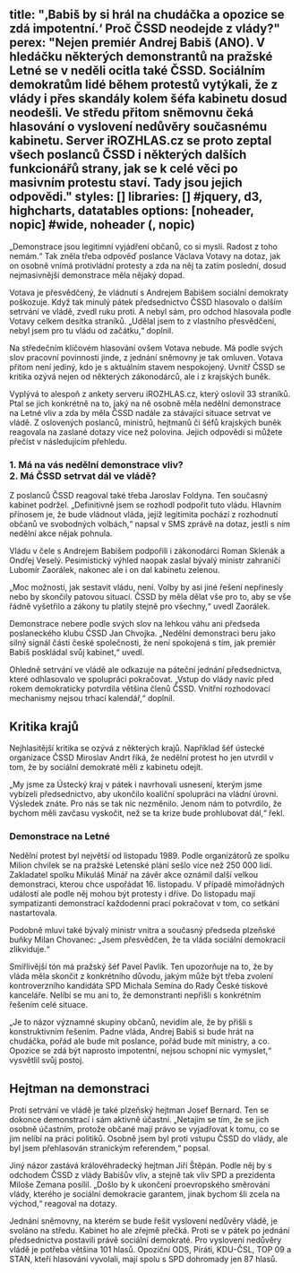 title: "‚Babiš by si hrál na chudáčka a opozice se zdá impotentní.‘ Proč ČSSD neodejde z vlády?"
perex: "Nejen premiér Andrej Babiš (ANO). V hledáčku některých demonstrantů na pražské Letné se v neděli ocitla také ČSSD. Sociálním demokratům lidé během protestů vytýkali, že z vlády i přes skandály kolem šéfa kabinetu dosud neodešli. Ve středu přitom sněmovnu čeká hlasování o vyslovení nedůvěry současnému kabinetu. Server iROZHLAS.cz se proto zeptal všech poslanců ČSSD i některých dalších funkcionářů strany, jak se k celé věci po masivním protestu staví. Tady jsou jejich odpovědi."
styles: []
libraries: [] #jquery, d3, highcharts, datatables
options: [noheader, nopic] #wide, noheader (, nopic)
---
„Demonstrace jsou legitimní vyjádření občanů, co si myslí. Radost z toho nemám.“ Tak zněla třeba odpověď poslance Václava Votavy na dotaz, jak on osobně vnímá protivládní protesty a zda na něj ta zatím poslední, dosud nejmasivnější demonstrace měla nějaký dopad.

Votava je přesvědčený, že vládnutí s Andrejem Babišem sociální demokraty poškozuje. Když tak minulý pátek předsednictvo ČSSD hlasovalo o dalším setrvání ve vládě, zvedl ruku proti. A nebyl sám, pro odchod hlasovala podle Votavy celkem desítka straníků. „Udělal jsem to z vlastního přesvědčení, nebyl jsem pro tu vládu od začátku,“ doplnil.

Na středečním klíčovém hlasování ovšem Votava nebude. Má podle svých slov pracovní povinnosti jinde, z jednání sněmovny je tak omluven. Votava přitom není jediný, kdo je s aktuálním stavem nespokojený. Uvnitř ČSSD se kritika ozývá nejen od některých zákonodárců, ale i z krajských buněk.

Vyplývá to alespoň z ankety serveru iROZHLAS.cz, který oslovil 33 straníků. Ptal se jich konkrétně na to, jaký na ně osobně měla nedělní demonstrace na Letné vliv a zda by měla ČSSD nadále za stávající situace setrvat ve vládě. Z oslovených poslanců, ministrů, hejtmanů či šéfů krajských buněk reagovala na zaslané dotazy více než polovina. Jejich odpovědi si můžete přečíst v následujícím přehledu.

<h3>
  <b>1. Má na vás nedělní demonstrace vliv?</b><br>
  <b>2. Má ČSSD setrvat dál ve vládě?</b>
</h3>

<wide>
  <div id="anketa-wrapper"></div>
</wide>

Z poslanců ČSSD reagoval také třeba Jaroslav Foldyna. Ten současný kabinet podržel. „Definitivně jsem se rozhodl podpořit tuto vládu. Hlavním přínosem je, že bude vládnout vláda, jejíž legitimita pochází z rozhodnutí občanů ve svobodných volbách,“ napsal v SMS zprávě na dotaz, jestli s ním nedělní akce nějak pohnula.

Vládu v čele s Andrejem Babišem podpořili i zákonodárci Roman Sklenák a Ondřej Veselý. Pesimistický výhled naopak zaslal bývalý ministr zahraničí Lubomír Zaorálek, nakonec ale i on dal kabinetu zelenou.

„Moc možností, jak sestavit vládu, není. Volby by asi jiné řešení nepřinesly nebo by skončily patovou situací. ČSSD by měla dělat vše pro to, aby se vše řádně vyšetřilo a zákony tu platily stejně pro všechny,“ uvedl Zaorálek.

Demonstrace nebere podle svých slov na lehkou váhu ani předseda poslaneckého klubu ČSSD Jan Chvojka. „Nedělní demonstraci beru jako silný signál části české společnosti, že není spokojená s tím, jak premiér Babiš poskládal svůj kabinet,“ uvedl.

Ohledně setrvání ve vládě ale odkazuje na páteční jednání předsednictva, které odhlasovalo ve spolupráci pokračovat. „Vstup do vlády navíc před rokem demokraticky potvrdila většina členů ČSSD. Vnitřní rozhodovací mechanismy nejsou trhací kalendář,“ doplnil.

<h2>Kritika krajů</h2>

Nejhlasitější kritika se ozývá z některých krajů. Například šéf ústecké organizace ČSSD Miroslav Andrt říká, že nedělní protest ho jen utvrdil v tom, že by sociální demokraté měli z kabinetu odejít.

„My jsme za Ústecký kraj v pátek i navrhovali usnesení, kterým jsme vybízeli předsednictvo, aby ukončilo koaliční spolupráci na vládní úrovni. Výsledek znáte. Pro nás se tak nic nezměnilo. Jenom nám to potvrdilo, že bychom měli zavčasu vyskočit, než se ta krize bude prohlubovat dál,“ řekl.

<left>
<h3>Demonstrace na Letné</h3>
<p>Nedělní protest byl největší od listopadu 1989. Podle organizátorů ze spolku Milion chvilek se na pražské Letenské pláni sešlo více než 250 000 lidí. Zakladatel spolku Mikuláš Minář na závěr akce oznámil další velkou demonstraci, kterou chce uspořádat 16. listopadu. V případě mimořádných událostí ale podle něj mohou být protesty i dříve. Do listopadu mají sympatizanti demonstrací každodenní prací pokračovat v tom, co setkání nastartovala.</p>
</left>

Podobně mluví také bývalý ministr vnitra a současný předseda plzeňské buňky Milan Chovanec: „Jsem přesvědčen, že ta vláda sociální demokracii zlikviduje.“

Smířlivější tón má pražský šéf Pavel Pavlík. Ten upozorňuje na to, že by vláda měla skončit z konkrétního důvodu, jakým může být třeba zvolení kontroverzního kandidáta SPD Michala Semína do Rady České tiskové kanceláře. Nelíbí se mu ani to, že demonstranti nepřišli s konkrétním řešením celé situace.

„Je to názor významné skupiny občanů, nevidím ale, že by přišli s konstruktivním řešením. Padne vláda, Andrej Babiš si bude hrát na chudáčka, pořád ale bude mít poslance, pořád bude mít ministry, a co. Opozice se zdá být naprosto impotentní, nejsou schopní nic vymyslet,“ vysvětlil svůj postoj.

<h2>Hejtman na demonstraci</h2>

Proti setrvání ve vládě je také plzeňský hejtman Josef Bernard. Ten se dokonce demonstrací i sám aktivně účastní. „Netajím se tím, že se jich osobně účastním, protože občané mají právo se vyjadřovat k tomu, co se jim nelíbí na práci politiků. Osobně jsem byl proti vstupu ČSSD do vlády, ale byl jsem přehlasován stranickým referendem,“ popsal.

Jiný názor zastává královéhradecký hejtman Jiří Štěpán. Podle něj by s odchodem ČSSD z vlády Babišův vliv, a stejně tak vliv SPD a prezidenta Miloše Zemana posílil. „Došlo by k ukončení proevropského směrování vlády, kterého je sociální demokracie garantem, jinak bychom šli zcela na východ,“ reagoval na dotazy.

Jednání sněmovny, na kterém se bude řešit vyslovení nedůvěry vládě, je svoláno na středu. Kabinet ho ale zřejmě přečká. Proti se v pátek po jednání předsednictva postavili právě sociální demokraté. Pro vyslovení nedůvěry vládě je potřeba většina 101 hlasů. Opoziční ODS, Piráti, KDU-ČSL, TOP 09 a STAN, kteří hlasování vyvolali, mají spolu s SPD dohromady jen 87 hlasů.
